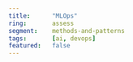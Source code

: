 ```yaml
---
title:      "MLOps"
ring:       assess
segment:    methods-and-patterns
tags:       [ai, devops]
featured:   false
---
```

